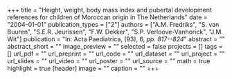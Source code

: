 +++
title = "Height, weight, body mass index and pubertal development references for children of Moroccan origin in The Netherlands"
date = "2004-01-01"
publication_types = ["2"]
authors = ["A.M. Fredriks", "S. van Buuren", "S.E.R. Jeurissen", "F.W. Dekker", "S.P. Verloove-Vanhorick", "J.M. Wit"]
publication = "In: Acta Paediatrica, (93), 6, _pp. 817--824_"
abstract = ""
abstract_short = ""
image_preview = ""
selected = false
projects = []
tags = []
url_pdf = ""
url_preprint = ""
url_code = ""
url_dataset = ""
url_project = ""
url_slides = ""
url_video = ""
url_poster = ""
url_source = ""
math = true
highlight = true
[header]
image = ""
caption = ""
+++

